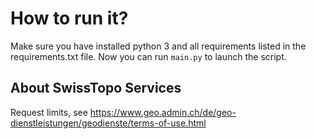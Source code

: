 # How to run it?

Make sure you have installed python 3 and all requirements listed in the requirements.txt file. 
Now you can run ```main.py``` to launch the script.


## About SwissTopo Services

Request limits, see https://www.geo.admin.ch/de/geo-dienstleistungen/geodienste/terms-of-use.html